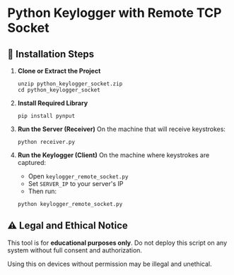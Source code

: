 # Python Keylogger with Remote TCP Socket

## 🔧 Installation Steps

1. **Clone or Extract the Project**
   ```
   unzip python_keylogger_socket.zip
   cd python_keylogger_socket
   ```

2. **Install Required Library**
   ```
   pip install pynput
   ```

3. **Run the Server (Receiver)**
   On the machine that will receive keystrokes:
   ```
   python receiver.py
   ```

4. **Run the Keylogger (Client)**
   On the machine where keystrokes are captured:
   - Open `keylogger_remote_socket.py`
   - Set `SERVER_IP` to your server's IP
   - Then run:
   ```
   python keylogger_remote_socket.py
   ```

## ⚠️ Legal and Ethical Notice

This tool is for **educational purposes only**. Do not deploy this script on any system without full consent and authorization.

Using this on devices without permission may be illegal and unethical.
